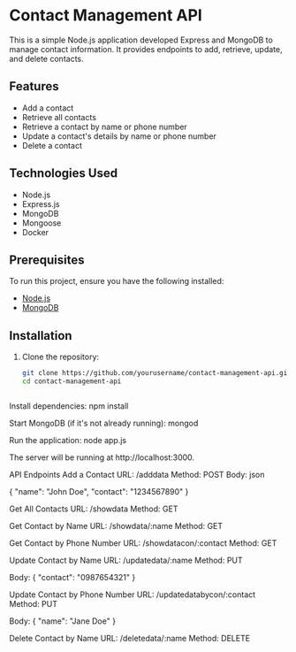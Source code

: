 # Contact Management API

This is a simple Node.js application developed Express and MongoDB to manage contact information. It provides endpoints to add, retrieve, update, and delete contacts.

## Features

- Add a contact
- Retrieve all contacts
- Retrieve a contact by name or phone number
- Update a contact's details by name or phone number
- Delete a contact

## Technologies Used

- Node.js
- Express.js
- MongoDB
- Mongoose
- Docker

## Prerequisites

To run this project, ensure you have the following installed:

- [Node.js](https://nodejs.org/)
- [MongoDB](https://www.mongodb.com/)

## Installation

1. Clone the repository:

   ```bash
   git clone https://github.com/yourusername/contact-management-api.git
   cd contact-management-api



Install dependencies:
npm install


Start MongoDB (if it's not already running):
mongod


Run the application:
node app.js

The server will be running at http://localhost:3000.

API Endpoints
Add a Contact
URL: /adddata
Method: POST
Body:
json

{
  "name": "John Doe",
  "contact": "1234567890"
}


Get All Contacts
URL: /showdata
Method: GET


Get Contact by Name
URL: /showdata/:name
Method: GET


Get Contact by Phone Number
URL: /showdatacon/:contact
Method: GET


Update Contact by Name
URL: /updatedata/:name
Method: PUT

Body:
{
  "contact": "0987654321"
}


Update Contact by Phone Number
URL: /updatedatabycon/:contact
Method: PUT

Body:
{
  "name": "Jane Doe"
}


Delete Contact by Name
URL: /deletedata/:name
Method: DELETE
